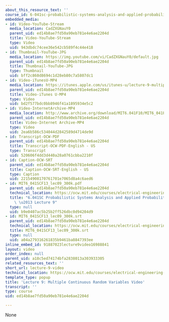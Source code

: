 ```yaml
---
about_this_resource_text: ''
course_id: 6-041sc-probabilistic-systems-analysis-and-applied-probability-fall-2013
embedded_media:
- id: Video-YouTube-Stream
  media_location: CadZXGNauY0
  parent_uid: ed14b8ae7fd50a90eb781e4e6ae2204d
  title: Video-YouTube-Stream
  type: Video
  uid: 943dbdc74cee36e542cb589f4c44e418
- id: Thumbnail-YouTube-JPG
  media_location: https://img.youtube.com/vi/CadZXGNauY0/default.jpg
  parent_uid: ed14b8ae7fd50a90eb781e4e6ae2204d
  title: Thumbnail-YouTube-JPG
  type: Thumbnail
  uid: bff2c860d8694c1d28eb80c7a5807dc1
- id: Video-iTunesU-MP4
  media_location: https://itunes.apple.com/us/itunes-u/lecture-9-multiple-continuous/id577778306?i=123745368
  parent_uid: ed14b8ae7fd50a90eb781e4e6ae2204d
  title: Video-iTunes U-MP4
  type: Video
  uid: bd2f577bdc0bb8946f41a1895934e5c2
- id: Video-InternetArchive-MP4
  media_location: http://www.archive.org/download/MIT6.041F10/MIT6_041F11_lec09_300k.mp4
  parent_uid: ed14b8ae7fd50a90eb781e4e6ae2204d
  title: Video-Internet Archive-MP4
  type: Video
  uid: 2ea6b586c534044d2842589d4714de9d
- id: Transcript-OCW-PDF
  parent_uid: ed14b8ae7fd50a90eb781e4e6ae2204d
  title: Transcript-OCW-PDF-English - US
  type: Transcript
  uid: 520606f4dd3d440a28a0761cbba2210f
- id: Caption-OCW-SRT
  parent_uid: ed14b8ae7fd50a90eb781e4e6ae2204d
  title: Caption-OCW-SRT-English - US
  type: Caption
  uid: 22154908170761701e7065d8a4c6aed6
- id: MIT6_041SCF13_lec09_300k.pdf
  parent_uid: ed14b8ae7fd50a90eb781e4e6ae2204d
  technical_location: https://ocw.mit.edu/courses/electrical-engineering-and-computer-science/6-041sc-probabilistic-systems-analysis-and-applied-probability-fall-2013/unit-ii/lecture-9/lecture-9-video/MIT6_041SCF13_lec09_300k.pdf
  title: "6.041SC Probabilistic Systems Analysis and Applied Probability, Fall 2013Transcript\
    \ \u2013 Lecture 9"
  type: null
  uid: b9e0407ac5b25b2ff526dbc0d94204d9
- id: MIT6_041SCF13_lec09_300k.srt
  parent_uid: ed14b8ae7fd50a90eb781e4e6ae2204d
  technical_location: https://ocw.mit.edu/courses/electrical-engineering-and-computer-science/6-041sc-probabilistic-systems-analysis-and-applied-probability-fall-2013/unit-ii/lecture-9/lecture-9-video/MIT6_041SCF13_lec09_300k.srt
  title: MIT6_041SCF13_lec09_300k.srt
  type: null
  uid: a04a279316261835b9461ba8847393ee
inline_embed_id: 91887023lecture9video16988841
layout: video
order_index: null
parent_uid: a18c5ed74174bfa2838013a303933305
related_resources_text: ''
short_url: lecture-9-video
technical_location: https://ocw.mit.edu/courses/electrical-engineering-and-computer-science/6-041sc-probabilistic-systems-analysis-and-applied-probability-fall-2013/unit-ii/lecture-9/lecture-9-video
template_type: popup
title: 'Lecture 9: Multiple Continuous Random Variables Video'
transcript: ''
type: course
uid: ed14b8ae7fd50a90eb781e4e6ae2204d

---
```

None